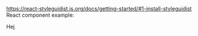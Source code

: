 https://react-styleguidist.js.org/docs/getting-started/#1-install-styleguidist React component example:

<p>Hej</p>